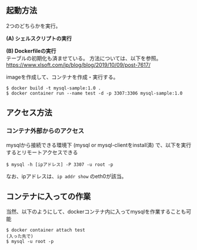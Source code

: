 ## 起動方法
2つのどちらかを実行。

**(A) シェルスクリプトの実行**

**(B) Dockerfileの実行** <br>
テーブルの初期化も済ませている。
方法については、以下を参照。
https://www.xlsoft.com/jp/blog/blog/2019/10/09/post-7617/

imageを作成して、コンテナを作成・実行する。

```
$ docker build -t mysql-sample:1.0 .
$ docker container run --name test -d -p 3307:3306 mysql-sample:1.0
```


## アクセス方法
### コンテナ外部からのアクセス
mysqlから接続できる環境下 (mysql or mysql-clientをinstall済) で、以下を実行するとリモートアクセスできる

```
$ mysql -h [ipアドレス] -P 3307 -u root -p
```
なお、ipアドレスは、`ip addr show` のeth0が該当。


## コンテナに入っての作業
当然、以下のようにして、dockerコンテナ内に入ってmysqlを作業することも可能
```
$ docker container attach test
(入った先で)
$ mysql -u root -p
```